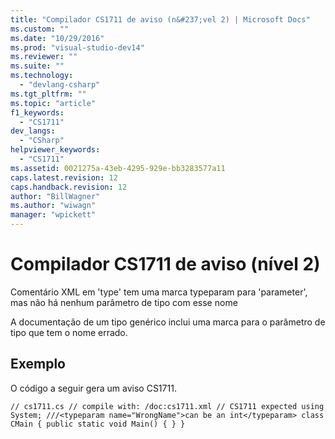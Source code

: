 ```yaml
---
title: "Compilador CS1711 de aviso (n&#237;vel 2) | Microsoft Docs"
ms.custom: ""
ms.date: "10/29/2016"
ms.prod: "visual-studio-dev14"
ms.reviewer: ""
ms.suite: ""
ms.technology: 
  - "devlang-csharp"
ms.tgt_pltfrm: ""
ms.topic: "article"
f1_keywords: 
  - "CS1711"
dev_langs: 
  - "CSharp"
helpviewer_keywords: 
  - "CS1711"
ms.assetid: 0021275a-43eb-4295-929e-bb3283577a11
caps.latest.revision: 12
caps.handback.revision: 12
author: "BillWagner"
ms.author: "wiwagn"
manager: "wpickett"
---
```

# Compilador CS1711 de aviso (n&#237;vel 2)
Comentário XML em 'type' tem uma marca typeparam para 'parameter', mas não há nenhum parâmetro de tipo com esse nome  
  
 A documentação de um tipo genérico inclui uma marca para o parâmetro de tipo que tem o nome errado.  
  
## Exemplo  
 O código a seguir gera um aviso CS1711.  
  
```  
// cs1711.cs // compile with: /doc:cs1711.xml // CS1711 expected using System; ///<typeparam name="WrongName">can be an int</typeparam> class CMain { public static void Main() { } }  
```